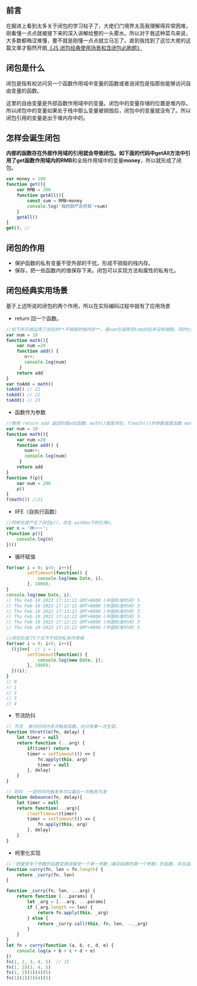 ## 前言

在掘进上看到太多关于闭包的学习帖子了，大佬们门境界太高我理解得异常困难，刚看懂一点点就被接下来的深入讲解给整的一头雾水。所以对于我这种菜鸟来说，大多数都晦涩难懂，要不就是刚懂一点点就立马忘了。直到我找到了这位大佬的这篇文章才豁然开朗[《JS 闭包经典使用场景和含闭包必刷题》](https://juejin.cn/user/3984285872165176)

## 闭包是什么

闭包是指有权访问另一个函数作用域中变量的函数或者说闭包是指那些能够访问自由变量的函数。

这里的自由变量是外部函数作用域中的变量。闭包中的变量存储的位置是堆内存。所以闭包中的变量如果处于栈中那么变量被销毁后，闭包中的变量就没有了。所以闭包引用的变量是出于堆内存中的。

## 怎样会诞生闭包

​	**内部的函数存在外部作用域的引用就会导致闭包。**如下面的代码中getAll方法中引用了get函数作用域内的**RMB**和全局作用域中的变量**money**，所以就形成了闭包。

```javascript
var money = 100
function get(){
	var RMB = 200
	function getAll(){
        const sum = RMB+money
		console.log('我的财产总共有'+sum)
	}
	getAll()
}
get(); // 
```

## **闭包的作用**

- 保护函数的私有变量不受外部的干扰。形成不销毁的栈内存。
- 保存，把一些函数内的值保存下来。闭包可以实现方法和属性的私有化。

## 闭包经典实用场景

基于上述所说的闭包的两个作用，所以在实际编码过程中就有了应用场景

- return 回一个函数。

```js
//如下所示就运用了闭包的**不销毁的栈内存**，是num在调用完toAdd后并没有销毁。同时toAdd内的num是私有的并不会收到外部num的影响。
var num = 10
function math(){
    var num =20
    function add() {
       n++;
       console.log(num)
     }
    return add
}
var toAdd = math()
toAdd() // 21
toAdd() // 22
toAdd() // 23
```

- 函数作为参数

```js
//使用 return add 返回的是add函数，math()就是闭包，f(math())的参数就是函数 math，因为 math() 中的 add 的上级作用域就是函数math()，所以输出就是math
var num = 10
function math(){
    var num =20
    function add() {
       num++;
       console.log(num)
     }
    return add
}
function f(p){
    var num = 200
    p()
}
f(math()) //21
```

- IIFE（自执行函数）

```js
//同样也是产生了闭包p()，存在 window下的引用n。
var n = '林一一';
(function p(){
    console.log(n)
})()

```

- 循环赋值

```js
for(var i = 0; i<5; i++){
        setTimeout(function() {
            console.log(new Date, i);
        }, 1000);
} 
console.log(new Date, i);
// Thu Feb 10 2022 17:12:12 GMT+0800 (中国标准时间) 5
// Thu Feb 10 2022 17:12:22 GMT+0800 (中国标准时间) 5
// Thu Feb 10 2022 17:12:22 GMT+0800 (中国标准时间) 5
// Thu Feb 10 2022 17:12:22 GMT+0800 (中国标准时间) 5
// Thu Feb 10 2022 17:12:22 GMT+0800 (中国标准时间) 5
// Thu Feb 10 2022 17:12:22 GMT+0800 (中国标准时间) 5

//闭包形成了5个互不干扰的私有作用域
for(var i = 0; i<5; i++){
  ((j)=>{  // j = i
        setTimeout(function() {
            console.log(new Date, j);
        }, 1000);
  })(i);
} 
// 0
// 1
// 2
// 3
// 4
```

- 节流防抖

```js
// 节流  单位时间内多次触发函数，也只有第一次生效。
function throttle(fn, delay) {
    let timer = null
    return function (...arg) {
        if(timer) return
        timer = setTimeout(() => {
            fn.apply(this, arg)
            timer = null
        }, delay)
    }
}

// 防抖  一定时间内触发多次以最后一次触发为准
function debounce(fn, delay){
    let timer = null
    return function(...arg){
        clearTimeout(timer)
        timer = setTimeout(() => {
            fn.apply(this, arg)
        }, delay)
    }
}
```

- 柯里化实现

```js
//：把接受多个参数的函数变换成接受一个单一参数（最初函数的第一个参数）的函数，并且返回接受余下的参数而且返回结果的新函数的技术。
function curry(fn, len = fn.length) {
    return _curry(fn, len)
}

function _curry(fn, len, ...arg) {
    return function (...params) {
        let _arg = [...arg, ...params]
        if (_arg.length >= len) {
            return fn.apply(this, _arg)
        } else {
            return _curry.call(this, fn, len, ..._arg)
        }
    }
}
let fn = curry(function (a, b, c, d, e) {
    console.log(a + b + c + d + e)
})
fn(1, 2, 3, 4, 5)  // 15
fn(1, 2)(3, 4, 5)
fn(1, 2)(3)(4)(5)
fn(1)(2)(3)(4)(5)
```